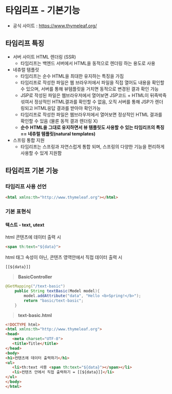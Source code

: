 # 타임리프 - 기본기능
- 공식 사이트 : https://www.thymeleaf.org/

## 타임리프 특징
- 서버 사이트 HTML 렌더링 (SSR)
  - 타임리프는 백엔드 서버에서 HTML을 동적으로 렌더링 하는 용도로 사용
- 네츄럴 템플릿
  - 타임리프는 순수 HTML을 최대한 유지하는 특징을 가짐
  - 타임리프로 작성한 파일은 웹 브라우저에서 파일을 직접 열어도 내용을 확인할 수 있으며, 서버를 통해 뷰템플릿을 거치면 동적으로 변경된 결과 확인 가능
  - JSP로 작성된 파일은 웹브라우저에서 열어보면 JSP코드 + HTML이 뒤죽박죽 섞여서 정상적인 HTML결과를 확인할 수 없음, 오직 서버를 통해 JSP가 렌더링되고 HTML응답 결과를 받아야 확인가능
  - 타임리프로 작성한 파일은 웹브라우저에서 열어보면 정상적인 HTML 결과를 확인할 수 있음 (물론 동적 결과 렌더링 X)
  - **순수 HTML을 그대로 유지하면서 뷰 템플릿도 사용할 수 있는 타임리프의 특징 == 네츄럴 템플릿(natural templates)**
- 스프링 통합 지원
  - 타임리프는 스프링과 자연스럽게 통합 되며, 스프링의 다양한 기능을 편리하게 사용할 수 있게 지원함  

## 타임리프 기본 기능
### 타임리프 사용 선언
```html
<html xmlns:th="http://www.thymeleaf.org"></html>
```

### 기본 표현식
#### 텍스트 - text, utext
html 콘텐츠에 데이터 출력 시
```html
<span th:text="${data}">
```
html 태그 속성이 아닌, 콘텐츠 영역안에서 직접 데이터 출력 시
```html
[[${data}]]
```
> **BasicController**
```java
@GetMapping("/text-basic")
    public String textBasic(Model model){
        model.addAttribute("data", "Hello <b>Spring!</b>");
        return "basic/text-basic";
    }
 ```
 >**text-basic.html**
 ```html
 <!DOCTYPE html>
<html xmlns:th="http://www.thymeleaf.org">
<head>
    <meta charset="UTF-8">
    <title>Title</title>
</head>
<body>
<h1>컨텐츠에 데이터 출력하기</h1>
<ul>
    <li>th:text 사용 <span th:text="${data}"></span></li>
    <li>컨텐츠 안에서 직접 출력하기 = [[${data}]]</li>
</ul>
</body>
</html>
 ```

    
